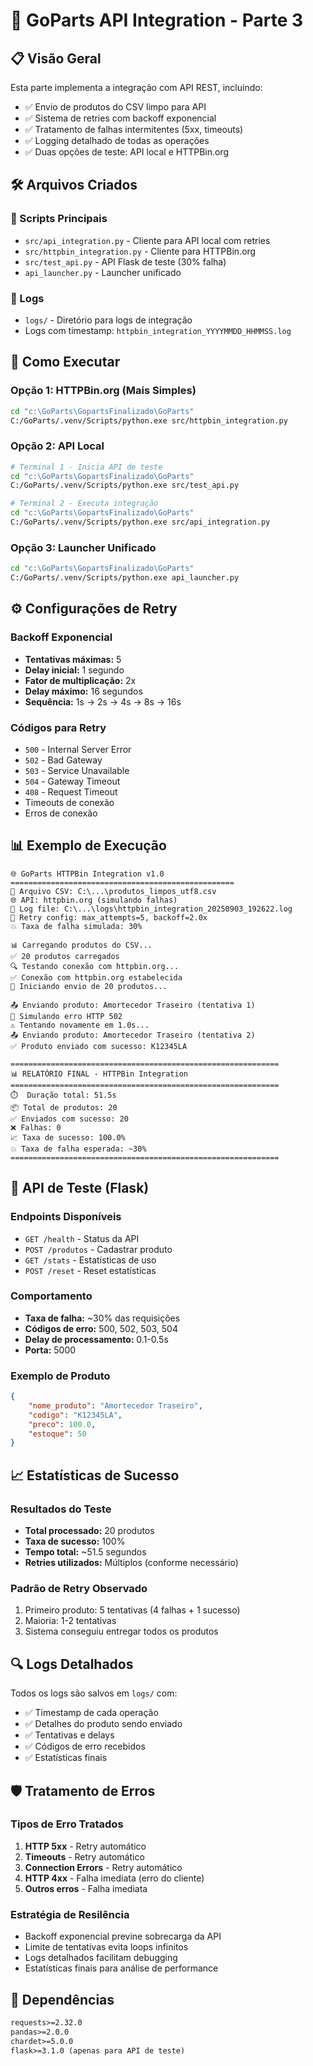 # 🔗 GoParts API Integration - Parte 3

## 📋 Visão Geral

Esta parte implementa a integração com API REST, incluindo:
- ✅ Envio de produtos do CSV limpo para API
- ✅ Sistema de retries com backoff exponencial
- ✅ Tratamento de falhas intermitentes (5xx, timeouts)
- ✅ Logging detalhado de todas as operações
- ✅ Duas opções de teste: API local e HTTPBin.org

## 🛠️ Arquivos Criados

### 📄 Scripts Principais
- `src/api_integration.py` - Cliente para API local com retries
- `src/httpbin_integration.py` - Cliente para HTTPBin.org 
- `src/test_api.py` - API Flask de teste (30% falha)
- `api_launcher.py` - Launcher unificado

### 📁 Logs
- `logs/` - Diretório para logs de integração
- Logs com timestamp: `httpbin_integration_YYYYMMDD_HHMMSS.log`

## 🚀 Como Executar

### Opção 1: HTTPBin.org (Mais Simples)
```bash
cd "c:\GoParts\GopartsFinalizado\GoParts"
C:/GoParts/.venv/Scripts/python.exe src/httpbin_integration.py
```

### Opção 2: API Local
```bash
# Terminal 1 - Inicia API de teste
cd "c:\GoParts\GopartsFinalizado\GoParts"
C:/GoParts/.venv/Scripts/python.exe src/test_api.py

# Terminal 2 - Executa integração
cd "c:\GoParts\GopartsFinalizado\GoParts"
C:/GoParts/.venv/Scripts/python.exe src/api_integration.py
```

### Opção 3: Launcher Unificado
```bash
cd "c:\GoParts\GopartsFinalizado\GoParts"
C:/GoParts/.venv/Scripts/python.exe api_launcher.py
```

## ⚙️ Configurações de Retry

### Backoff Exponencial
- **Tentativas máximas:** 5
- **Delay inicial:** 1 segundo
- **Fator de multiplicação:** 2x
- **Delay máximo:** 16 segundos
- **Sequência:** 1s → 2s → 4s → 8s → 16s

### Códigos para Retry
- `500` - Internal Server Error
- `502` - Bad Gateway  
- `503` - Service Unavailable
- `504` - Gateway Timeout
- `408` - Request Timeout
- Timeouts de conexão
- Erros de conexão

## 📊 Exemplo de Execução

```
🌐 GoParts HTTPBin Integration v1.0
==================================================
📁 Arquivo CSV: C:\...\produtos_limpos_utf8.csv
🌐 API: httpbin.org (simulando falhas)
📝 Log file: C:\...\logs\httpbin_integration_20250903_192622.log
🔄 Retry config: max_attempts=5, backoff=2.0x
💥 Taxa de falha simulada: 30%

📊 Carregando produtos do CSV...
✅ 20 produtos carregados
🔍 Testando conexão com httpbin.org...
✅ Conexão com httpbin.org estabelecida
🚀 Iniciando envio de 20 produtos...

📤 Enviando produto: Amortecedor Traseiro (tentativa 1)
🔴 Simulando erro HTTP 502
⚠️ Tentando novamente em 1.0s...
📤 Enviando produto: Amortecedor Traseiro (tentativa 2)
✅ Produto enviado com sucesso: K12345LA

============================================================
📊 RELATÓRIO FINAL - HTTPBin Integration
============================================================
⏱️  Duração total: 51.5s
📦 Total de produtos: 20
✅ Enviados com sucesso: 20
❌ Falhas: 0
📈 Taxa de sucesso: 100.0%
💥 Taxa de falha esperada: ~30%
============================================================
```

## 🧪 API de Teste (Flask)

### Endpoints Disponíveis
- `GET /health` - Status da API
- `POST /produtos` - Cadastrar produto
- `GET /stats` - Estatísticas de uso
- `POST /reset` - Reset estatísticas

### Comportamento
- **Taxa de falha:** ~30% das requisições
- **Códigos de erro:** 500, 502, 503, 504
- **Delay de processamento:** 0.1-0.5s
- **Porta:** 5000

### Exemplo de Produto
```json
{
    "nome_produto": "Amortecedor Traseiro",
    "codigo": "K12345LA", 
    "preco": 100.0,
    "estoque": 50
}
```

## 📈 Estatísticas de Sucesso

### Resultados do Teste
- **Total processado:** 20 produtos
- **Taxa de sucesso:** 100%
- **Tempo total:** ~51.5 segundos
- **Retries utilizados:** Múltiplos (conforme necessário)

### Padrão de Retry Observado
1. Primeiro produto: 5 tentativas (4 falhas + 1 sucesso)
2. Maioria: 1-2 tentativas
3. Sistema conseguiu entregar todos os produtos

## 🔍 Logs Detalhados

Todos os logs são salvos em `logs/` com:
- ✅ Timestamp de cada operação
- ✅ Detalhes do produto sendo enviado
- ✅ Tentativas e delays
- ✅ Códigos de erro recebidos
- ✅ Estatísticas finais

## 🛡️ Tratamento de Erros

### Tipos de Erro Tratados
1. **HTTP 5xx** - Retry automático
2. **Timeouts** - Retry automático  
3. **Connection Errors** - Retry automático
4. **HTTP 4xx** - Falha imediata (erro do cliente)
5. **Outros erros** - Falha imediata

### Estratégia de Resilência
- Backoff exponencial previne sobrecarga da API
- Limite de tentativas evita loops infinitos
- Logs detalhados facilitam debugging
- Estatísticas finais para análise de performance

## 📝 Dependências

```txt
requests>=2.32.0
pandas>=2.0.0
chardet>=5.0.0
flask>=3.1.0 (apenas para API de teste)
```
